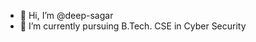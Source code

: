 - 👋 Hi, I’m @deep-sagar
- 🌱 I’m currently pursuing B.Tech. CSE in Cyber Security


<!---
deep-sagar/deep-sagar is a ✨ special ✨ repository because its `README.md` (this file) appears on your GitHub profile.
You can click the Preview link to take a look at your changes.
--->
